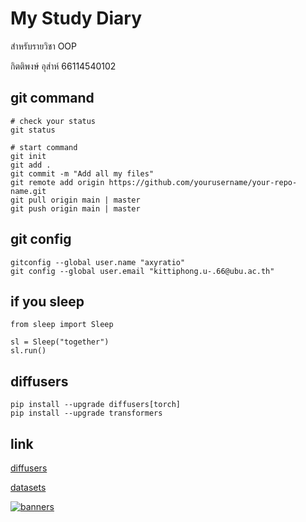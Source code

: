 


# My Study Diary

สำหรับรายวิชา OOP

กิตติพงษ์ อุส่าห์ 66114540102

## git command

```
# check your status
git status

# start command
git init
git add .
git commit -m "Add all my files"
git remote add origin https://github.com/yourusername/your-repo-name.git
git pull origin main | master
git push origin main | master
```

## git config
```
gitconfig --global user.name "axyratio"
git config --global user.email "kittiphong.u-.66@ubu.ac.th"
```

## if you sleep

```
from sleep import Sleep

sl = Sleep("together")
sl.run()
```

## diffusers
```
pip install --upgrade diffusers[torch]
pip install --upgrade transformers
```

## link
[diffusers](https://github.com/huggingface/diffusers)

[datasets](https://www.kaggle.com/datasets/salvatorerastelli/spotify-and-youtube/data)

[![banners](https://github.com/axyratio/axyratio.github.io/assets/159877997/5e9cda05-f772-405b-9544-909b772fb8d4)](https://www.buymeacoffee.com/kittiphong92)
